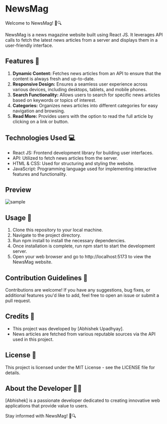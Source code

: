 # NewsMag

Welcome to NewsMag! 📰🔍

NewsMag is a news magazine website built using React JS. It leverages API calls to fetch the latest news articles from a server and displays them in a user-friendly interface.

## Features 🌟

1. **Dynamic Content:** Fetches news articles from an API to ensure that the content is always fresh and up-to-date.
2. **Responsive Design:** Ensures a seamless user experience across various devices, including desktops, tablets, and mobile phones.
3. **Search Functionality:** Allows users to search for specific news articles based on keywords or topics of interest.
4. **Categories:** Organizes news articles into different categories for easy navigation and browsing.
5. **Read More:** Provides users with the option to read the full article by clicking on a link or button.

## Technologies Used 💻

- React JS: Frontend development library for building user interfaces.
- API: Utilized to fetch news articles from the server.
- HTML & CSS: Used for structuring and styling the website.
- JavaScript: Programming language used for implementing interactive features and functionality.

## Preview
![sample](https://github.com/abhi-up/News-Mag/assets/77201101/38ca8ec5-a5a7-46c8-a25d-ca8d33b2107b)

## Usage 🚀

1. Clone this repository to your local machine.
2. Navigate to the project directory.
3. Run npm install to install the necessary dependencies.
4. Once installation is complete, run npm start to start the development server.
5. Open your web browser and go to http://localhost:5173 to view the NewsMag website.

## Contribution Guidelines 🤝

Contributions are welcome! If you have any suggestions, bug fixes, or additional features you'd like to add, feel free to open an issue or submit a pull request.

## Credits 🙌

- This project was developed by [Abhishek Upadhyay].
- News articles are fetched from various reputable sources via the API used in this project.

## License 📝

This project is licensed under the MIT License - see the LICENSE file for details.

## About the Developer 👨‍💻

[Abhishek] is a passionate developer dedicated to creating innovative web applications that provide value to users.

Stay informed with NewsMag! 📰🔍
